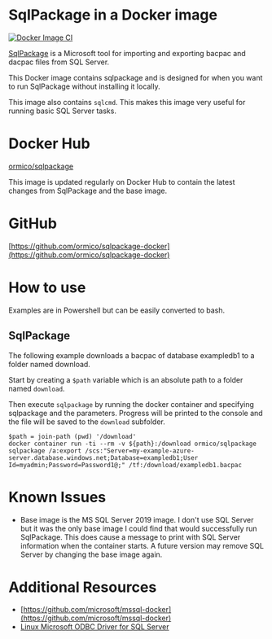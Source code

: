 # SqlPackage in a Docker image
[![Docker Image CI](https://github.com/ormico/sqlpackage-docker/actions/workflows/docker-image.yml/badge.svg)](https://github.com/ormico/sqlpackage-docker/actions/workflows/docker-image.yml)

[SqlPackage](https://docs.microsoft.com/en-us/sql/tools/sqlpackage?view=sql-server-ver15) is a Microsoft tool for importing and exporting bacpac and dacpac files from SQL Server.

This Docker image contains sqlpackage and is designed for when you want to run SqlPackage without installing it locally.

This image also contains `sqlcmd`. This makes this image very useful for running basic SQL Server tasks.

# Docker Hub

[ormico/sqlpackage](https://hub.docker.com/r/ormico/sqlpackage)

This image is updated regularly on Docker Hub to contain the latest changes from SqlPackage and the base image.

# GitHub 

[https://github.com/ormico/sqlpackage-docker](https://github.com/ormico/sqlpackage-docker)

# How to use

Examples are in Powershell but can be easily converted to bash.

## SqlPackage
The following example downloads a bacpac of database exampledb1 to a folder named download.

Start by creating a `$path` variable which is an absolute path to a folder named `download`.

Then execute `sqlpackage` by running the docker container and specifying sqlpackage and the parameters. Progress will be printed to the console and the file will be saved to the `download` subfolder.
```
$path = join-path (pwd) '/download'
docker container run -ti --rm -v ${path}:/download ormico/sqlpackage sqlpackage /a:export /scs:"Server=my-example-azure-server.database.windows.net;Database=exampledb1;User Id=myadmin;Password=Password1@;" /tf:/download/exampledb1.bacpac
```

# Known Issues

* Base image is the MS SQL Server 2019 image. I don't use SQL Server but it was the only base image I could find that would successfully run SqlPackage. This does cause a message to print with SQL Server information when the container starts. A future version may remove SQL Server by changing the base image again.

# Additional Resources
* [https://github.com/microsoft/mssql-docker](https://github.com/microsoft/mssql-docker)
* [Linux Microsoft ODBC Driver for SQL Server](https://docs.microsoft.com/en-us/sql/connect/odbc/linux-mac/installing-the-microsoft-odbc-driver-for-sql-server?view=sql-server-ver15#ubuntu17)
